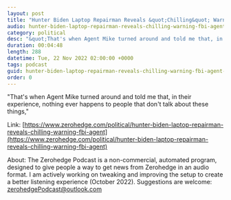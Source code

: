 ```yaml
---
layout: post
title: "Hunter Biden Laptop Repairman Reveals &quot;Chilling&quot; Warning From FBI Agent"
audio: hunter-biden-laptop-repairman-reveals-chilling-warning-fbi-agent-0
category: political
desc: "&quot;That's when Agent Mike turned around and told me that, in their experience, nothing ever happens to people that don't talk about these things,&quot;"
duration: 00:04:48
length: 288
datetime: Tue, 22 Nov 2022 02:00:00 +0000
tags: podcast
guid: hunter-biden-laptop-repairman-reveals-chilling-warning-fbi-agent-0
order: 0
---
```

&quot;That's when Agent Mike turned around and told me that, in their experience, nothing ever happens to people that don't talk about these things,&quot;

Link: [https://www.zerohedge.com/political/hunter-biden-laptop-repairman-reveals-chilling-warning-fbi-agent](https://www.zerohedge.com/political/hunter-biden-laptop-repairman-reveals-chilling-warning-fbi-agent)

About: The Zerohedge Podcast is a non-commercial, automated program, designed to give people a way to get news from Zerohedge in an audio format.  I am actively working on tweaking and improving the setup to create a better listening experience (October 2022).  Suggestions are welcome: [zerohedgePodcast@outlook.com](mailto:zerohedgePodcast@outlook.com)